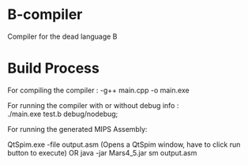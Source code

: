 # B-compiler
Compiler for the dead language B
# Build Process
For compiling the compiler : 
    -g++ main.cpp -o main.exe 


For running the compiler with or without debug info :  
    ./main.exe test.b debug/nodebug;

    
For running the generated MIPS Assembly:

QtSpim.exe -file output.asm  (Opens a QtSpim window, have to click run button to execute)
OR
java -jar Mars4_5.jar sm output.asm 


